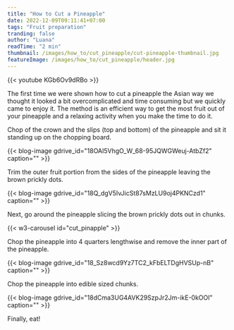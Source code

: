 ```yaml
---
title: "How to Cut a Pineapple"
date: 2022-12-09T09:11:41+07:00
tags: "Fruit preparation"
tranding: false
author: "Luana"
readTime: "2 min"
thumbnail: /images/how_to/cut_pineapple/cut-pineapple-thumbnail.jpg
featureImage: /images/how_to/cut_pineapple/header.jpg
---
```


{{< youtube KGb6Ov9dRBo >}}
<br>

The first time we were shown how to cut a pineapple the Asian way we thought it looked a bit overcomplicated and time consuming but we quickly came to enjoy it. The method is an efficient way to get the most fruit out of your pineapple and a relaxing activity when you make the time to do it. 

Chop of the crown and the slips (top and bottom) of the pineapple and sit it standing up on the chopping board.

{{< blog-image gdrive_id="18OAI5VhgO_W_68-95JQWGWeuj-AtbZf2" caption="" >}}

Trim the outer fruit portion from the sides of the pineapple leaving the brown prickly dots. 

{{< blog-image gdrive_id="18Q_dgV5IvJicSt87sMzLU9oj4PKNCzd1" caption="" >}}

Next, go around the pineapple slicing the brown prickly dots out in chunks.

{{< w3-carousel id="cut_pinapple" >}}

Chop the pineapple into 4 quarters lengthwise and remove the inner part of the pineapple.

{{< blog-image gdrive_id="18_Sz8wcd9Yz7TC2_kFbELTDgHVSUp-nB" caption="" >}}

Chop the pineapple into edible sized chunks.

{{< blog-image gdrive_id="18dCma3UG4AVK29SzpJr2Jm-ikE-0kOOI" caption="" >}}

Finally, eat!
